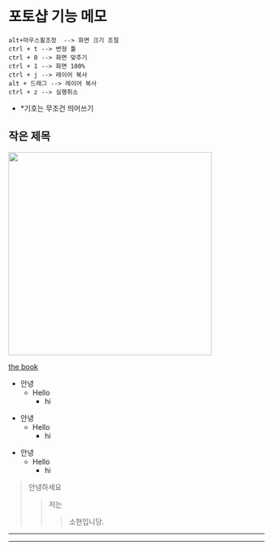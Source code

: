 # 포토샵 기능 메모

```
alt+마우스휠조정  --> 화면 크기 조절
ctrl + t --> 변형 툴
ctrl + 0 --> 화면 맞추기
ctrl + 1 --> 화면 100%
ctrl + j --> 레이어 복사
alt + 드래그 --> 레이어 복사
ctrl + z --> 실행취소
```

* *기호는 무조건 띄어쓰기

## 작은 제목

<img src="https://sxhyxn.github.io/img/그림그림.png"  width="400">

[the book](https://thebook.io/)

+ 안녕
  + Hello
    + hi


* 안녕
  * Hello
    * hi

- 안녕
  - Hello
    - hi
   
   
> 안녕하세요
> > 저는 
> > > 소현입니당.

__________________________________
----------------------------------


